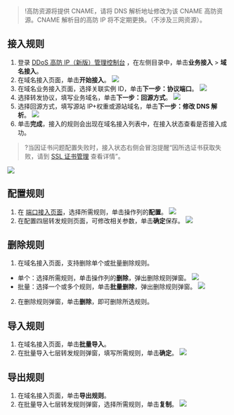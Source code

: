 >!高防资源将提供 CNAME，请将 DNS 解析地址修改为该 CNAME 高防资源。CNAME 解析目的高防 IP 将不定期更换。（不涉及三网资源）。
>
## 接入规则
1. 登录 [DDoS 高防 IP（新版）管理控制台](https://console.cloud.tencent.com/ddos/antiddos-advanced/access/l4) ，在左侧目录中，单击**业务接入** > **域名接入**。
2. 在域名接入页面，单击**开始接入**。
![](https://qcloudimg.tencent-cloud.cn/raw/db44511683c6c877527023e42812f16f.png)
2. 在域名业务接入页面，选择关联实例 ID，单击**下一步：协议端口**。
![](https://qcloudimg.tencent-cloud.cn/raw/cb34d158285b13da22e52584bd033596.png)
3. 选择转发协议，填写业务域名，单击**下一步：回源方式**。
![](https://qcloudimg.tencent-cloud.cn/raw/53be9b63ae8be099f27f9cfb2093a933.png)
4. 选择回源方式，填写源站 IP+权重或源站域名，单击**下一步：修改 DNS 解析**。
![](https://qcloudimg.tencent-cloud.cn/raw/461e7fa91880f2386988390dd6701c82.png)
5. 单击**完成**，接入的规则会出现在域名接入列表中，在接入状态查看是否接入成功。
>?当因证书问题配置失败时，接入状态右侧会冒泡提醒“因所选证书获取失败，请到 [SSL 证书管理](https://console.cloud.tencent.com/ssl) 查看详情”。
>
![](https://qcloudimg.tencent-cloud.cn/raw/befd1427e53b0bbf1d5e4545b9892efe.png)


## 配置规则
1. 在 [端口接入页面](https://console.cloud.tencent.com/ddos/antiddos-advanced/access/l4)，选择所需规则，单击操作列的**配置**。
![](https://qcloudimg.tencent-cloud.cn/raw/6c6426aca544bd6c6e97d0a11bda2339.png)
2. 在配置四层转发规则页面，可修改相关参数，单击**确定**保存。
![](https://qcloudimg.tencent-cloud.cn/raw/a92966c8b0aee0fb0a8f0242e4abe4e1.png)

## 删除规则
1. 在域名接入页面，支持删除单个或批量删除规则。
 - 单个：选择所需规则，单击操作列的**删除**，弹出删除规则弹窗。
![](https://qcloudimg.tencent-cloud.cn/raw/cfd72d7912c453435a10c09a4b80c550.png)
 - 批量：选择一个或多个规则，单击**批量删除**，弹出删除规则弹窗。
![](https://qcloudimg.tencent-cloud.cn/raw/2170476d8b9f03c74719e6b55216737c.png)
2. 在删除规则弹窗，单击**删除**，即可删除所选规则。

## 导入规则
1. 在域名接入页面，单击**批量导入**。
2. 在批量导入七层转发规则弹窗，填写所需规则，单击**确定**。
![](https://qcloudimg.tencent-cloud.cn/raw/7d2193602b45d3a893eceb8a5c476f3a.png)


## 导出规则
1. 在域名接入页面，单击**导出规则**。
2. 在批量导入七层转发规则弹窗，选择所需规则，单击**复制**。
![](https://qcloudimg.tencent-cloud.cn/raw/52691136873172d003350c2e7b6985e8.png)
